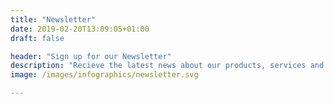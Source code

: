 ```yaml
---
title: "Newsletter"
date: 2019-02-20T13:09:05+01:00
draft: false

header: "Sign up for our Newsletter"
description: "Recieve the latest news about our products, services and events"
image: /images/infographics/newsletter.svg

---
```


